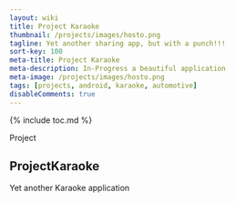 ```yaml
---
layout: wiki
title: Project Karaoke
thumbnail: /projects/images/hosto.png
tagline: Yet another sharing app, but with a punch!!!
sort-key: 100
meta-title: Project Karaoke
meta-description: In-Progress a beautiful application
meta-image: /projects/images/hosto.png
tags: [projects, android, karaoke, automotive]
disableComments: true
---
```


{% include toc.md %}

Project 

## ProjectKaraoke
Yet another Karaoke application